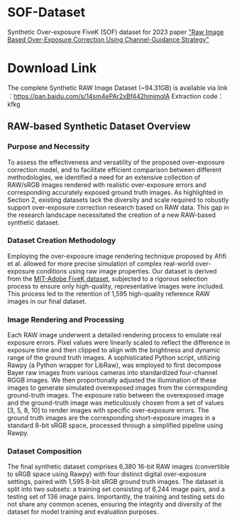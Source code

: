 # SOF-Dataset
 Synthetic Over-exposure FiveK (SOF) dataset for 2023 paper ["Raw Image Based Over-Exposure Correction Using Channel-Guidance Strategy"](https://ieeexplore.ieee.org/abstract/document/10239166)


 # Download Link
The complete Synthetic RAW Image Dataset (~94.31GB) is available via link ：https://pan.baidu.com/s/14sm4ePAr2xBf442hmjmqlA 
Extraction code：kfkg 


## RAW-based Synthetic Dataset Overview

### Purpose and Necessity
To assess the effectiveness and versatility of the proposed over-exposure correction model, and to facilitate efficient comparison between different methodologies, we identified a need for an extensive collection of RAW/sRGB images rendered with realistic over-exposure errors and corresponding accurately exposed ground truth images. As highlighted in Section 2, existing datasets lack the diversity and scale required to robustly support over-exposure correction research based on RAW data. This gap in the research landscape necessitated the creation of a new RAW-based synthetic dataset.

### Dataset Creation Methodology
Employing the over-exposure image rendering technique proposed by Afifi et al. allowed for more precise simulation of complex real-world over-exposure conditions using raw image properties. Our dataset is derived from the [MIT-Adobe FiveK dataset](https://data.csail.mit.edu/graphics/fivek/), subjected to a rigorous selection process to ensure only high-quality, representative images were included. This process led to the retention of 1,595 high-quality reference RAW images in our final dataset.

### Image Rendering and Processing
Each RAW image underwent a detailed rendering process to emulate real exposure errors. Pixel values were linearly scaled to reflect the difference in exposure time and then clipped to align with the brightness and dynamic range of the ground truth images. A sophisticated Python script, utilizing Rawpy (a Python wrapper for LibRaw), was employed to first decompose Bayer raw images from various cameras into standardized four-channel RGGB images. We then proportionally adjusted the illumination of these images to generate simulated overexposed images from the corresponding ground-truth images. The exposure ratio between the overexposed image and the ground-truth image was meticulously chosen from a set of values [3, 5, 8, 10] to render images with specific over-exposure errors. The ground truth images are the corresponding short-exposure images in a standard 8-bit sRGB space, processed through a simplified pipeline using Rawpy.

### Dataset Composition
The final synthetic dataset comprises 6,380 16-bit RAW images (convertible to sRGB space using Rawpy) with four distinct digital over-exposure settings, paired with 1,595 8-bit sRGB ground truth images. The dataset is split into two subsets: a training set consisting of 6,244 image pairs, and a testing set of 136 image pairs. Importantly, the training and testing sets do not share any common scenes, ensuring the integrity and diversity of the dataset for model training and evaluation purposes.

